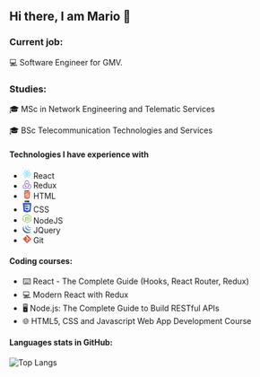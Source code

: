 ## Hi there, I am Mario 👋
### Current job:
💻 Software Engineer for GMV. 
### Studies:
🎓  MSc in Network Engineering and Telematic Services

🎓  BSc Telecommunication Technologies and Services 
#### Technologies I have experience with
- <img src="https://github.com/MarioPerezDev/MarioPerezDev/blob/main/react_icon.svg" width="15"> React
- <img src="https://github.com/MarioPerezDev/MarioPerezDev/blob/main/redux_icon.svg" width="15"> Redux
- <img src="https://github.com/MarioPerezDev/MarioPerezDev/blob/main/html_icon.svg" width="15"> HTML
- <img src="https://github.com/MarioPerezDev/MarioPerezDev/blob/main/css_icon.svg" width="15"> CSS
- <img src="https://github.com/MarioPerezDev/MarioPerezDev/blob/main/nodejs_icon.svg" width="15"> NodeJS
- <img src="https://github.com/MarioPerezDev/MarioPerezDev/blob/main/jquery_icon.svg" width="15"> JQuery
- <img src="https://github.com/MarioPerezDev/MarioPerezDev/blob/main/git_icon.svg" width="15"> Git

#### Coding courses:
- ⌨️ React - The Complete Guide (Hooks, React Router, Redux)
- 💻  Modern React with Redux
- 🖥️ Node.js: The Complete Guide to Build RESTful APIs
- 🌐  HTML5, CSS and Javascript Web App Development Course

#### Languages stats in GitHub:
![Top Langs](https://github-readme-stats.vercel.app/api/top-langs/?username=MarioPerezDev&layout=compact)
